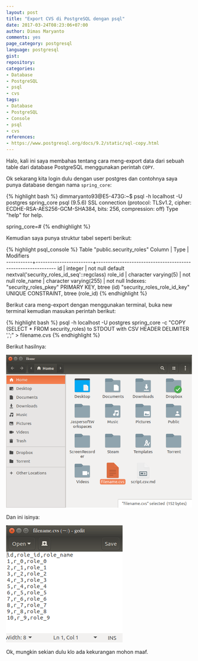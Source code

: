 ```yaml
---
layout: post
title: "Export CVS di PostgreSQL dengan psql"
date: 2017-03-24T08:23:06+07:00
author: Dimas Maryanto
comments: yes
page_category: postgresql
language: postgresql
gist: 
repository: 
categories:
- Database
- PostgreSQL
- psql
- cvs
tags:
- Database
- PostgreSQL
- Console
- psql
- cvs
references:
- https://www.postgresql.org/docs/9.2/static/sql-copy.html
---
```


Halo, kali ini saya membahas tentang cara meng-export data dari sebuah table dari database PostgreSQL menggunakan perintah `COPY`.

<!--more-->

Ok sekarang kita login dulu dengan user postgres dan contohnya saya punya database dengan nama `spring_core`:


{% highlight bash %}
dimmaryanto93@E5-473G:~$ psql -h localhost -U postgres spring_core
psql (9.5.6)
SSL connection (protocol: TLSv1.2, cipher: ECDHE-RSA-AES256-GCM-SHA384, bits: 256, compression: off)
Type "help" for help.

spring_core=# 
{% endhighlight %}

Kemudian saya punya struktur tabel seperti berikut:

{% highlight psql_console %}
                                  Table "public.security_roles"
  Column   |          Type          |                          Modifiers                          
-----------+------------------------+-------------------------------------------------------------
 id        | integer                | not null default nextval('security_roles_id_seq'::regclass)
 role_id   | character varying(5)   | not null
 role_name | character varying(255) | not null
Indexes:
    "security_roles_pkey" PRIMARY KEY, btree (id)
    "security_roles_role_id_key" UNIQUE CONSTRAINT, btree (role_id)
{% endhighlight %}

Berikut cara meng-export dengan menggunakan terminal, buka new terminal kemudian masukan perintah berikut:

{% highlight bash %}
psql -h localhost -U postgres spring_core -c "COPY (SELECT * FROM security_roles) to STDOUT with CSV HEADER DELIMITER ',';" > filename.cvs
{% endhighlight %}

Berikut hasilnya:

![hasil-export](/images/2017-03/psql-export/psql-export.png)

Dan ini isinya:

![hasil-export-filename](/images/2017-03/psql-export/export-filename.png)

Ok, mungkin sekian dulu klo ada kekurangan mohon maaf.